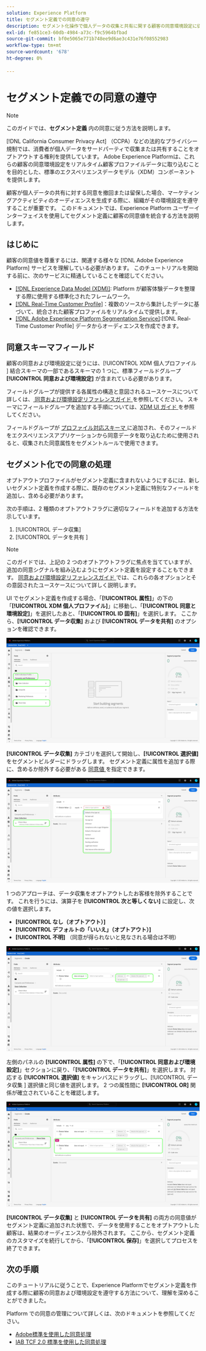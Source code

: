```yaml
---
solution: Experience Platform
title: セグメント定義での同意の遵守
description: セグメント化操作で個人データの収集と共有に関する顧客の同意環境設定に従う方法を説明します。
exl-id: fe851ce3-60db-4984-a73c-f9c5964bfbad
source-git-commit: bf0e5065e771b748ee9d6ae3c431e76f08552983
workflow-type: tm+mt
source-wordcount: '678'
ht-degree: 0%

---
```


# セグメント定義での同意の遵守

>[!NOTE]
>
>このガイドでは、**セグメント定義** 内の同意に従う方法を説明します。

[!DNL California Consumer Privacy Act] （CCPA）などの法的なプライバシー規制では、消費者が個人データをサードパーティで収集または共有することをオプトアウトする権利を提供しています。 Adobe Experience Platformは、これらの顧客の同意環境設定をリアルタイム顧客プロファイルデータに取り込むことを目的とした、標準のエクスペリエンスデータモデル（XDM）コンポーネントを提供します。

顧客が個人データの共有に対する同意を撤回または留保した場合、マーケティングアクティビティのオーディエンスを生成する際に、組織がその環境設定を遵守することが重要です。 このドキュメントでは、Experience Platform ユーザーインターフェイスを使用してセグメント定義に顧客の同意値を統合する方法を説明します。

## はじめに

顧客の同意値を尊重するには、関連する様々な [!DNL Adobe Experience Platform] サービスを理解している必要があります。 このチュートリアルを開始する前に、次のサービスに精通していることを確認してください。

* [[!DNL Experience Data Model (XDM)]](../../xdm/home.md): Platform が顧客体験データを整理する際に使用する標準化されたフレームワーク。
* [[!DNL Real-Time Customer Profile]](../../profile/home.md)：複数のソースから集計したデータに基づいて、統合された顧客プロファイルをリアルタイムで提供します。
* [[!DNL Adobe Experience Platform Segmentation Service]](../home.md):[!DNL Real-Time Customer Profile] データからオーディエンスを作成できます。

## 同意スキーマフィールド

顧客の同意および環境設定に従うには、[!UICONTROL XDM 個人プロファイル ] 結合スキーマの一部であるスキーマの 1 つに、標準フィールドグループ **[!UICONTROL 同意および環境設定]** が含まれている必要があります。

フィールドグループが提供する各属性の構造と意図されるユースケースについて詳しくは、[ 同意および環境設定リファレンスガイド ](../../xdm/field-groups/profile/consents.md) を参照してください。 スキーマにフィールドグループを追加する手順については、[XDM UI ガイド ](../../xdm/ui/resources/schemas.md#add-field-groups) を参照してください。

フィールドグループが [ プロファイル対応スキーマ ](../../xdm/ui/resources/schemas.md#profile) に追加され、そのフィールドをエクスペリエンスアプリケーションから同意データを取り込むために使用されると、収集された同意属性をセグメントルールで使用できます。

## セグメント化での同意の処理

オプトアウトプロファイルがセグメント定義に含まれないようにするには、新しいセグメント定義を作成する際に、既存のセグメント定義に特別なフィールドを追加し、含める必要があります。

次の手順は、2 種類のオプトアウトフラグに適切なフィールドを追加する方法を示しています。

1. [!UICONTROL データ収集]
1. [!UICONTROL  データを共有 ]

>[!NOTE]
>
>このガイドでは、上記の 2 つのオプトアウトフラグに焦点を当てていますが、追加の同意シグナルを組み込むようにセグメント定義を設定することもできます。 [ 同意および環境設定リファレンスガイド ](../../xdm/field-groups/profile/consents.md) では、これらの各オプションとその意図されたユースケースについて詳しく説明します。

UI でセグメント定義を作成する場合、「**[!UICONTROL 属性]**」の下の「**[!UICONTROL XDM 個人プロファイル]**」に移動し、「**[!UICONTROL 同意と環境設定]**」を選択したあと、「**[!UICONTROL ID 固有]**」を選択します。 ここから、**[!UICONTROL データ収集]** および **[!UICONTROL データを共有]** のオプションを確認できます。

![](../images/tutorials/opt-outs/consents.png)

**[!UICONTROL データ収集]** カテゴリを選択して開始し、**[!UICONTROL 選択値]** をセグメントビルダーにドラッグします。 セグメント定義に属性を追加する際に、含めるか除外する必要がある [ 同意値 ](../../xdm/field-groups/profile/consents.md#choice-values) を指定できます。

![](../images/tutorials/opt-outs/consent-values.png)

1 つのアプローチは、データ収集をオプトアウトしたお客様を除外することです。 これを行うには、演算子を **[!UICONTROL 次と等しくない]** に設定し、次の値を選択します。

* **[!UICONTROL なし（オプトアウト）]**
* **[!UICONTROL デフォルトの「いいえ」（オプトアウト）]**
* **[!UICONTROL 不明]** （同意が得られないと見なされる場合は不明）

![](../images/tutorials/opt-outs/collect.png)

左側のパネルの **[!UICONTROL 属性]** の下で、「**[!UICONTROL 同意および環境設定]**」セクションに戻り、「**[!UICONTROL データを共有]**」を選択します。 対応する **[!UICONTROL 選択値]** をキャンバスにドラッグし、[!UICONTROL  データ収集 ] 選択値と同じ値を選択します。 2 つの属性間に **[!UICONTROL OR]** 関係が確立されていることを確認します。

![](../images/tutorials/opt-outs/share.png)

**[!UICONTROL データ収集]** と **[!UICONTROL データを共有]** の両方の同意値がセグメント定義に追加された状態で、データを使用することをオプトアウトした顧客は、結果のオーディエンスから除外されます。 ここから、セグメント定義のカスタマイズを続行してから、「**[!UICONTROL 保存]**」を選択してプロセスを終了できます。

## 次の手順

このチュートリアルに従うことで、Experience Platformでセグメント定義を作成する際に顧客の同意および環境設定を遵守する方法について、理解を深めることができました。

Platform での同意の管理について詳しくは、次のドキュメントを参照してください。

* [Adobe標準を使用した同意処理](../../landing/governance-privacy-security/consent/adobe/overview.md)
* [IAB TCF 2.0 標準を使用した同意処理](../../landing/governance-privacy-security/consent/iab/overview.md)